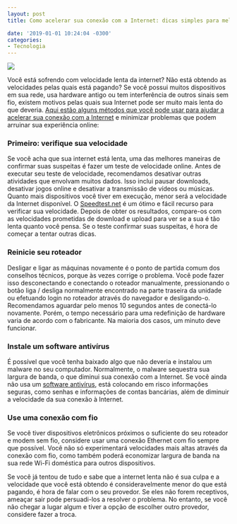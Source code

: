 ```yaml
---
layout: post
title: Como acelerar sua conexão com a Internet: dicas simples para melhorar a velocidade

date: '2019-01-01 10:24:04 -0300'
categories:
- Tecnologia
---
```


![](https://i.imgur.com/R9STIrn.jpg)

Você está sofrendo com velocidade lenta da internet? Não está obtendo as velocidades pelas quais está pagando? Se você possui muitos dispositivos em sua rede, usa hardware antigo ou tem interferência de outros sinais sem fio, existem motivos pelas quais sua Internet pode ser muito mais lenta do que deveria. [Aqui estão alguns métodos que você pode usar para ajudar a acelerar sua conexão com a Internet](https://blog.gamingclub.com/pt-br/como-acelerar-conexao-internet/) e minimizar problemas que podem arruinar sua experiência online:

### Primeiro: verifique sua velocidade

Se você acha que sua internet está lenta, uma das melhores maneiras de confirmar suas suspeitas é fazer um teste de velocidade online. Antes de executar seu teste de velocidade, recomendamos desativar outras atividades que envolvam muitos dados. Isso inclui pausar downloads, desativar jogos online e desativar a transmissão de vídeos ou músicas. Quanto mais dispositivos você tiver em execução, menor será a velocidade da Internet disponível. O [Speedtest.net](https://speedtest.net) é um ótimo e fácil recurso para verificar sua velocidade. Depois de obter os resultados, compare-os com as velocidades prometidas de download e upload para ver se a sua é tão lenta quanto você pensa. Se o teste confirmar suas suspeitas, é hora de começar a tentar outras dicas.

### Reinicie seu roteador

Desligar e ligar as máquinas novamente é o ponto de partida comum dos conselhos técnicos, porque às vezes corrige o problema. Você pode fazer isso desconectando e conectando o roteador manualmente, pressionando o botão liga / desliga normalmente encontrado na parte traseira da unidade ou efetuando login no roteador através do navegador e desligando-o. Recomendamos aguardar pelo menos 10 segundos antes de conectá-lo novamente. Porém, o tempo necessário para uma redefinição de hardware varia de acordo com o fabricante. Na maioria dos casos, um minuto deve funcionar.

### Instale um software antivírus

É possível que você tenha baixado algo que não deveria e instalou um malware no seu computador. Normalmente, o malware sequestra sua largura de banda, o que diminui sua conexão com a Internet. Se você ainda não usa um [software antivírus](https://www.10melhoresantivirus.com/melhores-antivirus-gratis?gclid=CjwKCAjw29vsBRAuEiwA9s-0B-gS0zazW-qnIWIy4R9s905QkOmEtnmV3HugSVM8fpK7Mqe_QcniDxoC9n8QAvD_BwE), está colocando em risco informações seguras, como senhas e informações de contas bancárias, além de diminuir a velocidade da sua conexão à Internet.

### Use uma conexão com fio

Se você tiver dispositivos eletrônicos próximos o suficiente do seu roteador e modem sem fio, considere usar uma conexão Ethernet com fio sempre que possível. Você não só experimentará velocidades mais altas através da conexão com fio, como também poderá economizar largura de banda na sua rede Wi-Fi doméstica para outros dispositivos.

Se você já tentou de tudo e sabe que a internet lenta não é sua culpa e a velocidade que você está obtendo é consideravelmente menor do que está pagando, é hora de falar com o seu provedor. Se eles não forem receptivos, ameaçar sair pode persuadi-los a resolver o problema. No entanto, se você não chegar a lugar algum e tiver a opção de escolher outro provedor, considere fazer a troca.
